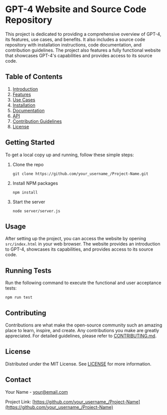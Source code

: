 # GPT-4 Website and Source Code Repository

This project is dedicated to providing a comprehensive overview of GPT-4, its features, use cases, and benefits. It also includes a source code repository with installation instructions, code documentation, and contribution guidelines. The project also features a fully functional website that showcases GPT-4's capabilities and provides access to its source code.

## Table of Contents

1. [Introduction](docs/INTRODUCTION.md)
2. [Features](docs/FEATURES.md)
3. [Use Cases](docs/USE_CASES.md)
4. [Installation](docs/INSTALLATION.md)
5. [Documentation](docs/DOCUMENTATION.md)
6. [API](docs/API.md)
7. [Contribution Guidelines](CONTRIBUTING.md)
8. [License](LICENSE.md)

## Getting Started

To get a local copy up and running, follow these simple steps:

1. Clone the repo
   ```
   git clone https://github.com/your_username_/Project-Name.git
   ```
2. Install NPM packages
   ```
   npm install
   ```
3. Start the server
   ```
   node server/server.js
   ```

## Usage

After setting up the project, you can access the website by opening `src/index.html` in your web browser. The website provides an introduction to GPT-4, showcases its capabilities, and provides access to its source code.

## Running Tests

Run the following command to execute the functional and user acceptance tests:

```
npm run test
```

## Contributing

Contributions are what make the open-source community such an amazing place to learn, inspire, and create. Any contributions you make are greatly appreciated. For detailed guidelines, please refer to [CONTRIBUTING.md](CONTRIBUTING.md).

## License

Distributed under the MIT License. See [LICENSE](LICENSE.md) for more information.

## Contact

Your Name - your@email.com

Project Link: [https://github.com/your_username_/Project-Name](https://github.com/your_username_/Project-Name)
